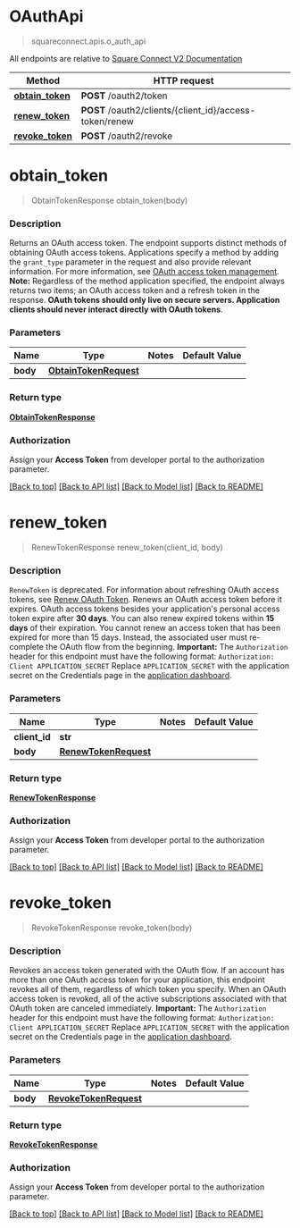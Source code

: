 # OAuthApi
> squareconnect.apis.o_auth_api

All endpoints are relative to [Square Connect V2 Documentation](https://docs.connect.squareup.com/api/connect/v2/#navsection-endpoints)


Method | HTTP request 
------------- | -------------
[**obtain_token**](OAuthApi.md#obtain_token) | **POST** /oauth2/token
[**renew_token**](OAuthApi.md#renew_token) | **POST** /oauth2/clients/{client_id}/access-token/renew
[**revoke_token**](OAuthApi.md#revoke_token) | **POST** /oauth2/revoke


# **obtain_token**
> ObtainTokenResponse obtain_token(body)

### Description

Returns an OAuth access token.   The endpoint supports distinct methods of obtaining OAuth access tokens.  Applications specify a method by adding the `grant_type` parameter  in the request and also provide relevant information.  For more information, see [OAuth access token management](/authz/oauth/how-it-works#oauth-access-token-management).   __Note:__ Regardless of the method application specified, the endpoint always returns two items; an OAuth access token and  a refresh token in the response.   __OAuth tokens should only live on secure servers. Application clients should never interact directly with OAuth tokens__.

### Parameters

Name | Type | Notes | Default Value
------------- | ------------- | ------------- | -------------
 **body** | [**ObtainTokenRequest**](ObtainTokenRequest.md)| 

### Return type

[**ObtainTokenResponse**](ObtainTokenResponse.md)

### Authorization

Assign your **Access Token** from developer portal to the authorization parameter.

[[Back to top]](#) [[Back to API list]](../README.md#documentation-for-api-endpoints) [[Back to Model list]](../README.md#documentation-for-models) [[Back to README]](../README.md)

# **renew_token**
> RenewTokenResponse renew_token(client_id, body)

### Description

`RenewToken` is deprecated. For information about refreshing OAuth access tokens, see  [Renew OAuth Token](https://developer.squareup.com/docs/oauth-api/cookbook/renew-oauth-tokens).   Renews an OAuth access token before it expires.  OAuth access tokens besides your application's personal access token expire after __30 days__. You can also renew expired tokens within __15 days__ of their expiration. You cannot renew an access token that has been expired for more than 15 days. Instead, the associated user must re-complete the OAuth flow from the beginning.  __Important:__ The `Authorization` header for this endpoint must have the following format:  ``` Authorization: Client APPLICATION_SECRET ```  Replace `APPLICATION_SECRET` with the application secret on the Credentials page in the [application dashboard](https://connect.squareup.com/apps).

### Parameters

Name | Type | Notes | Default Value
------------- | ------------- | ------------- | -------------
 **client_id** | **str**| 
 **body** | [**RenewTokenRequest**](RenewTokenRequest.md)| 

### Return type

[**RenewTokenResponse**](RenewTokenResponse.md)

### Authorization

Assign your **Access Token** from developer portal to the authorization parameter.

[[Back to top]](#) [[Back to API list]](../README.md#documentation-for-api-endpoints) [[Back to Model list]](../README.md#documentation-for-models) [[Back to README]](../README.md)

# **revoke_token**
> RevokeTokenResponse revoke_token(body)

### Description

Revokes an access token generated with the OAuth flow.  If an account has more than one OAuth access token for your application, this endpoint revokes all of them, regardless of which token you specify. When an OAuth access token is revoked, all of the active subscriptions associated with that OAuth token are canceled immediately.  __Important:__ The `Authorization` header for this endpoint must have the following format:  ``` Authorization: Client APPLICATION_SECRET ```  Replace `APPLICATION_SECRET` with the application secret on the Credentials page in the [application dashboard](https://connect.squareup.com/apps).

### Parameters

Name | Type | Notes | Default Value
------------- | ------------- | ------------- | -------------
 **body** | [**RevokeTokenRequest**](RevokeTokenRequest.md)| 

### Return type

[**RevokeTokenResponse**](RevokeTokenResponse.md)

### Authorization

Assign your **Access Token** from developer portal to the authorization parameter.

[[Back to top]](#) [[Back to API list]](../README.md#documentation-for-api-endpoints) [[Back to Model list]](../README.md#documentation-for-models) [[Back to README]](../README.md)

